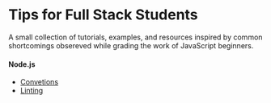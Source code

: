 # Tips for Full Stack Students

A small collection of tutorials, examples, and resources inspired by common shortcomings obsereved 
while grading the work of JavaScript beginners.

#### Node.js

* [Convetions](node.js/conventions.md)
* [Linting](node.json/linting.md)
